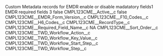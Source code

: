 <?xml version="1.0" encoding="UTF-8"?>
<CustomMetadata xmlns="http://soap.sforce.com/2006/04/metadata" xmlns:xsi="http://www.w3.org/2001/XMLSchema-instance" xmlns:xsd="http://www.w3.org/2001/XMLSchema">
    <description>Custom Metadata records for EMDR enable or disable madatatory fields1</description>
    <label>EMDR required fields 3</label>
    <protected>false</protected>
    <values>
        <field>CMPL123CME__Active__c</field>
        <value xsi:type="xsd:boolean">false</value>
    </values>
    <values>
        <field>CMPL123CME__EMDR_Form_Version__c</field>
        <value xsi:nil="true"/>
    </values>
    <values>
        <field>CMPL123CME__F10_Codes__c</field>
        <value xsi:nil="true"/>
    </values>
    <values>
        <field>CMPL123CME__H6_Codes__c</field>
        <value xsi:nil="true"/>
    </values>
    <values>
        <field>CMPL123CME__RecordType__c</field>
        <value xsi:nil="true"/>
    </values>
    <values>
        <field>CMPL123CME__Required_Field_Name__c</field>
        <value xsi:type="xsd:string">NA</value>
    </values>
    <values>
        <field>CMPL123CME__Sort_Order__c</field>
        <value xsi:nil="true"/>
    </values>
    <values>
        <field>CMPL123CME__TWD_Workflow_Action__c</field>
        <value xsi:nil="true"/>
    </values>
    <values>
        <field>CMPL123CME__TWD_Workflow_Key_Value__c</field>
        <value xsi:nil="true"/>
    </values>
    <values>
        <field>CMPL123CME__TWD_Workflow_Start_Step__c</field>
        <value xsi:nil="true"/>
    </values>
    <values>
        <field>CMPL123CME__TWD_Workflow_Step__c</field>
        <value xsi:nil="true"/>
    </values>
</CustomMetadata>
